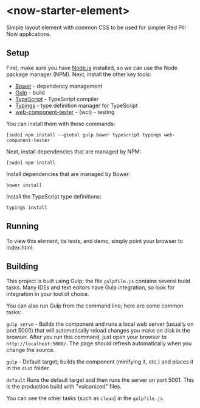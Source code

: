 # <now-starter-element\>

Simple layout element with common CSS to be used for simpler Red Pill Now applications.

## Setup

First, make sure you have [Node.js](https://nodejs.org/) installed, so we can use the Node package manager (NPM).
Next, install the other key tools: 

* [Bower](http://bower.io/) - dependency management 
* [Gulp](http://gulpjs.com/) - build
* [TypeScript](http://www.typescriptlang.org/) - TypeScript compiler
* [Typings](https://github.com/typings/typings) - type definition manager for TypeScript
* [web-component-tester](https://github.com/Polymer/web-component-tester) - (wct) - testing

You can install them with these commands:

`[sudo] npm install --global gulp bower typescript typings web-component-tester`

Next, install dependencies that are managed by NPM:

`[sudo] npm install`

Install dependencies that are managed by Bower:

`bower install`

Install the TypeScript type definitions:

`typings install`

## Running

To view this element, its tests, and demo, simply point your browser to index.html.

## Building 

This project is built using Gulp; the file `gulpfile.js` contains several build tasks. 
Many IDEs and text editors have Gulp integration, so look for integration in your tool of choice.

You can also run Gulp from the command line; here are some common tasks:

`gulp serve` - Builds the component and runs a local web server (usually on port 5000) that will automatically reload changes you make on disk in the browser.
After you run this command, just open your browser to `http://localhost:5000/`. The page should refresh automatically when you change the source.

`gulp` - Default target; builds the component (minifying it, etc.) and places it in the `dist` folder.

`default` Runs the default target and then runs the server on port 5001. This is the production build with "vulcanized" files. 

You can see the other tasks (such as `clean`) in the `gulpfile.js`.
